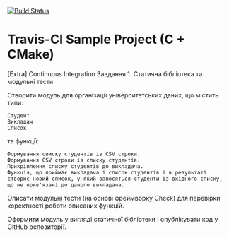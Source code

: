 [![Build Status](https://travis-ci.org/ZulusK/progbase2.svg?branch=master)](https://travis-ci.org/ZulusK/progbase2)
# Travis-CI Sample Project (C + CMake)
[Extra] Continuous Integration
Завдання 1. Статична бібліотека та модульні тести

Створити модуль для організації університетських даних, що містить типи:

    Студент
    Викладач
    Список

та функції:

    Формування списку студентів із CSV строки.
    Формування CSV строки із списку студентів.
    Прикріплення списку студентів до викладача.
    Функція, що приймає викладача і список студентів і в результаті створює новий список, у який заносяться студенти із вхідного списку, що не прив'язані до даного викладача.

Описати модульні тести (на основі фреймворку Check) для перевірки коректності роботи описаних функцій.

Оформити модуль у вигляді статичної бібліотеки і опублікувати код у GitHub репозиторії.
